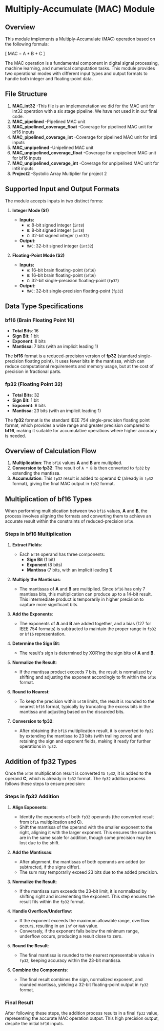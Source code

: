 # Multiply-Accumulate (MAC) Module

## Overview

This module implements a Multiply-Accumulate (MAC) operation based on the following formula:

\[
MAC = A * B + C
\]

The MAC operation is a fundamental component in digital signal processing, machine learning, and numerical computation tasks. This module provides two operational modes with different input types and output formats to handle both integer and floating-point data.

## File Structure
1. **MAC_int32**
   -This file is an implemenetation we did for the MAC unit for int32 operation with a six stage pipeline. We have not used it in our final code.
2. **MAC_pipelined**
   -Pipelined MAC unit
3. **MAC_pipelined_coverage_float**
   -Coverage for pipelined MAC unit for bf16 inputs
4. **MAC_pipelined_coverage_int**
   -Coverage for pipelined MAC unit for int8 inputs
5. **MAC_unpipelined**
   -Unipelined MAC unit
6. **MAC_unpipelined_coverage_float**
   -Coverage for unpipelined MAC unit for bf16 inputs
7. **MAC_unpipelined_coverage_int**
   -Coverage for unpipelined MAC unit for int8 inputs
8. **Project2**
   -Systolic Array Multiplier for project 2

## Supported Input and Output Formats

The module accepts inputs in two distinct forms:

1. **Integer Mode (S1)**
   - **Inputs:** 
     - `A`: 8-bit signed integer (`int8`)
     - `B`: 8-bit signed integer (`int8`)
     - `C`: 32-bit signed integer (`int32`)
   - **Output:**
     - `MAC`: 32-bit signed integer (`int32`)

2. **Floating-Point Mode (S2)**
   - **Inputs:** 
     - `A`: 16-bit brain floating-point (`bf16`)
     - `B`: 16-bit brain floating-point (`bf16`)
     - `C`: 32-bit single-precision floating-point (`fp32`)
   - **Output:**
     - `MAC`: 32-bit single-precision floating-point (`fp32`)
     
## Data Type Specifications

### bf16 (Brain Floating Point 16)
- **Total Bits**: 16
- **Sign Bit**: 1 bit
- **Exponent**: 8 bits
- **Mantissa**: 7 bits (with an implicit leading 1)

The **bf16** format is a reduced-precision version of **fp32** (standard single-precision floating point). It uses fewer bits in the mantissa, which can reduce computational requirements and memory usage, but at the cost of precision in fractional parts.

### fp32 (Floating Point 32)
- **Total Bits**: 32
- **Sign Bit**: 1 bit
- **Exponent**: 8 bits
- **Mantissa**: 23 bits (with an implicit leading 1)

The **fp32** format is the standard IEEE 754 single-precision floating point format, which provides a wide range and greater precision compared to **bf16**, making it suitable for accumulative operations where higher accuracy is needed.

## Overview of Calculation Flow

1. **Multiplication**: The `bf16` values **A** and **B** are multiplied. 
2. **Conversion to fp32**: The result of `A * B` is then converted to `fp32` by extending the mantissa.
3. **Accumulation**: This `fp32` result is added to operand **C** (already in `fp32` format), giving the final MAC output in `fp32` format.

## Multiplication of bf16 Types

When performing multiplication between two `bf16` values, **A** and **B**, the process involves aligning the formats and converting them to achieve an accurate result within the constraints of reduced-precision `bf16`.

### Steps in bf16 Multiplication

1. **Extract Fields**: 
   - Each `bf16` operand has three components:
     - **Sign Bit** (1 bit)
     - **Exponent** (8 bits)
     - **Mantissa** (7 bits, with an implicit leading 1)

2. **Multiply the Mantissas**:
   - The mantissas of **A** and **B** are multiplied. Since `bf16` has only 7 mantissa bits, this multiplication can produce up to a 14-bit result. This intermediate product is temporarily in higher precision to capture more significant bits.

3. **Add the Exponents**:
   - The exponents of **A** and **B** are added together, and a bias (127 for IEEE 754 formats) is subtracted to maintain the proper range in `fp32` or `bf16` representation.

4. **Determine the Sign Bit**:
   - The result's sign is determined by XOR’ing the sign bits of **A** and **B**.

5. **Normalize the Result**:
   - If the mantissa product exceeds 7 bits, the result is normalized by shifting and adjusting the exponent accordingly to fit within the `bf16` format.

6. **Round to Nearest**:
   - To keep the precision within `bf16` limits, the result is rounded to the nearest `bf16` format, typically by truncating the excess bits in the mantissa and adjusting based on the discarded bits.

7. **Conversion to fp32**:
   - After obtaining the `bf16` multiplication result, it is converted to `fp32` by extending the mantissa to 23 bits (with trailing zeros) and retaining the sign and exponent fields, making it ready for further operations in `fp32`.

## Addition of fp32 Types

Once the `bf16` multiplication result is converted to `fp32`, it is added to the operand **C**, which is already in `fp32` format. The `fp32` addition process follows these steps to ensure precision:

### Steps in fp32 Addition

1. **Align Exponents**:
   - Identify the exponents of both `fp32` operands (the converted result from `bf16` multiplication and **C**).
   - Shift the mantissa of the operand with the smaller exponent to the right, aligning it with the larger exponent. This ensures the numbers are in the same scale for addition, though some precision may be lost due to the shift.

2. **Add the Mantissas**:
   - After alignment, the mantissas of both operands are added (or subtracted, if the signs differ).
   - The sum may temporarily exceed 23 bits due to the added precision.

3. **Normalize the Result**:
   - If the mantissa sum exceeds the 23-bit limit, it is normalized by shifting right and incrementing the exponent. This step ensures the result fits within the `fp32` format.

4. **Handle Overflow/Underflow**:
   - If the exponent exceeds the maximum allowable range, overflow occurs, resulting in an `Inf` or `NaN` value.
   - Conversely, if the exponent falls below the minimum range, underflow occurs, producing a result close to zero.

5. **Round the Result**:
   - The final mantissa is rounded to the nearest representable value in `fp32`, keeping accuracy within the 23-bit mantissa.

6. **Combine the Components**:
   - The final result combines the sign, normalized exponent, and rounded mantissa, yielding a 32-bit floating-point output in `fp32` format.

### Final Result

After following these steps, the addition process results in a final `fp32` value, representing the accurate MAC operation output. This high precision output, despite the initial `bf16` inputs.

